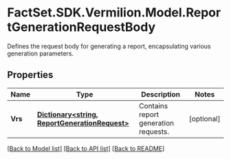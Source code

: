# FactSet.SDK.Vermilion.Model.ReportGenerationRequestBody
Defines the request body for generating a report, encapsulating various generation parameters.

## Properties

Name | Type | Description | Notes
------------ | ------------- | ------------- | -------------
**Vrs** | [**Dictionary&lt;string, ReportGenerationRequest&gt;**](ReportGenerationRequest.md) | Contains report generation requests. | [optional] 

[[Back to Model list]](../README.md#documentation-for-models) [[Back to API list]](../README.md#documentation-for-api-endpoints) [[Back to README]](../README.md)

